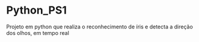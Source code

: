 # Python_PS1
Projeto em python que realiza o reconhecimento de íris e detecta a direção dos olhos, em tempo real
